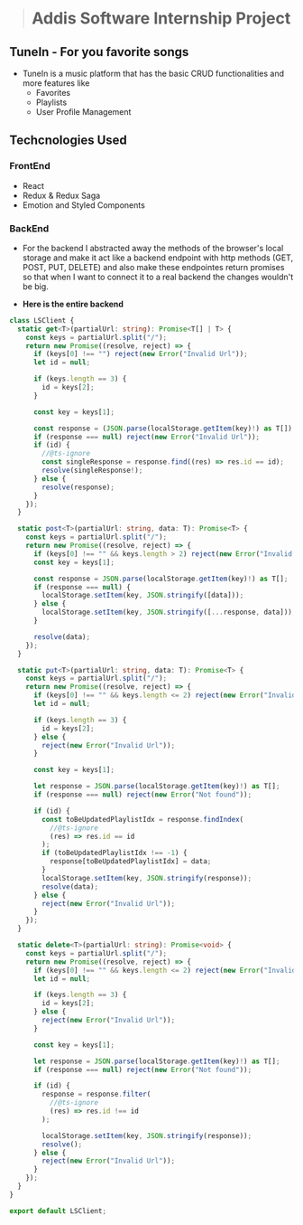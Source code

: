 > # Addis Software Internship Project

## TuneIn - For you favorite songs

- TuneIn is a music platform that has the basic CRUD functionalities and more features like
  - Favorites
  - Playlists
  - User Profile Management

## Techcnologies Used

### FrontEnd

- React
- Redux & Redux Saga
- Emotion and Styled Components

### BackEnd

- For the backend I abstracted away the methods of the browser's local storage and
  make it act like a backend endpoint with http methods (GET, POST, PUT, DELETE) and also make these endpointes return promises so that when I want to connect it to a real backend the changes wouldn't be big.

- **Here is the entire backend**

```typescript
class LSClient {
  static get<T>(partialUrl: string): Promise<T[] | T> {
    const keys = partialUrl.split("/");
    return new Promise((resolve, reject) => {
      if (keys[0] !== "") reject(new Error("Invalid Url"));
      let id = null;

      if (keys.length == 3) {
        id = keys[2];
      }

      const key = keys[1];

      const response = (JSON.parse(localStorage.getItem(key)!) as T[]) || [];
      if (response === null) reject(new Error("Invalid Url"));
      if (id) {
        //@ts-ignore
        const singleResponse = response.find((res) => res.id == id);
        resolve(singleResponse!);
      } else {
        resolve(response);
      }
    });
  }

  static post<T>(partialUrl: string, data: T): Promise<T> {
    const keys = partialUrl.split("/");
    return new Promise((resolve, reject) => {
      if (keys[0] !== "" && keys.length > 2) reject(new Error("Invalid Url"));
      const key = keys[1];

      const response = JSON.parse(localStorage.getItem(key)!) as T[];
      if (response === null) {
        localStorage.setItem(key, JSON.stringify([data]));
      } else {
        localStorage.setItem(key, JSON.stringify([...response, data]));
      }

      resolve(data);
    });
  }

  static put<T>(partialUrl: string, data: T): Promise<T> {
    const keys = partialUrl.split("/");
    return new Promise((resolve, reject) => {
      if (keys[0] !== "" && keys.length <= 2) reject(new Error("Invalid Url"));
      let id = null;

      if (keys.length == 3) {
        id = keys[2];
      } else {
        reject(new Error("Invalid Url"));
      }

      const key = keys[1];

      let response = JSON.parse(localStorage.getItem(key)!) as T[];
      if (response === null) reject(new Error("Not found"));

      if (id) {
        const toBeUpdatedPlaylistIdx = response.findIndex(
          //@ts-ignore
          (res) => res.id == id
        );
        if (toBeUpdatedPlaylistIdx !== -1) {
          response[toBeUpdatedPlaylistIdx] = data;
        }
        localStorage.setItem(key, JSON.stringify(response));
        resolve(data);
      } else {
        reject(new Error("Invalid Url"));
      }
    });
  }

  static delete<T>(partialUrl: string): Promise<void> {
    const keys = partialUrl.split("/");
    return new Promise((resolve, reject) => {
      if (keys[0] !== "" && keys.length <= 2) reject(new Error("Invalid Url"));
      let id = null;

      if (keys.length == 3) {
        id = keys[2];
      } else {
        reject(new Error("Invalid Url"));
      }

      const key = keys[1];

      let response = JSON.parse(localStorage.getItem(key)!) as T[];
      if (response === null) reject(new Error("Not found"));

      if (id) {
        response = response.filter(
          //@ts-ignore
          (res) => res.id !== id
        );

        localStorage.setItem(key, JSON.stringify(response));
        resolve();
      } else {
        reject(new Error("Invalid Url"));
      }
    });
  }
}

export default LSClient;
```

